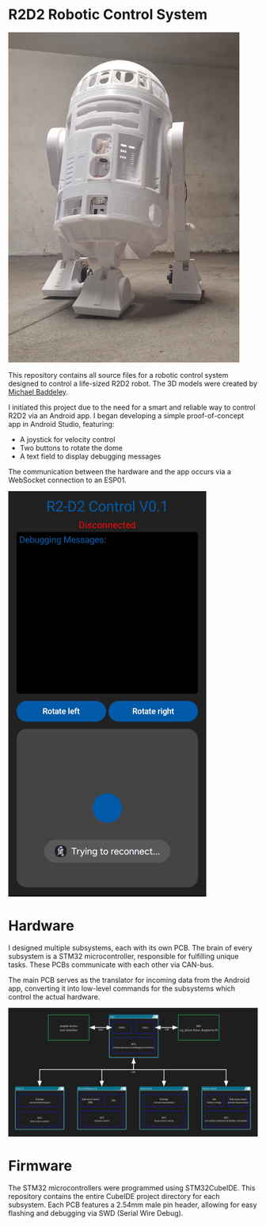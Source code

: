 # R2D2 Robotic Control System

![](images/R2D2_full_body.png)

This repository contains all source files for a robotic control system designed to control a life-sized R2D2 robot. The 3D models were created by  [Michael Baddeley](https://www.patreon.com/mrbaddeley).

I initiated this project due to the need for a smart and reliable way to control R2D2 via an Android app. I began developing a simple proof-of-concept app in Android Studio, featuring:

- A joystick for velocity control
- Two buttons to rotate the dome
- A text field to display debugging messages

The communication between the hardware and the app occurs via a WebSocket connection to an ESP01.

![](images/R2D2_app.png)


# Hardware

I designed multiple subsystems, each with its own PCB. The brain of every subsystem is a STM32 microcontroller, responsible for fulfilling unique tasks. These PCBs communicate with each other via CAN-bus.

The main PCB serves as the translator for incoming data from the Android app, converting it into low-level commands for the subsystems which control the actual hardware. 

![](images/R2D2_hw.png)

# Firmware

The STM32 microcontrollers were programmed using STM32CubeIDE. This repository contains the entire CubeIDE project directory for each subsystem.
Each PCB features a 2.54mm male pin header, allowing for easy flashing and debugging via SWD (Serial Wire Debug).

